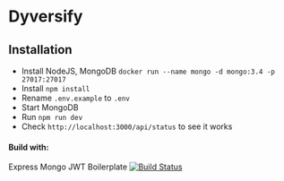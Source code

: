 # Dyversify

## Installation

- Install NodeJS, MongoDB `docker run --name mongo -d mongo:3.4 -p 27017:27017`
- Install `npm install`
- Rename `.env.example` to `.env`
- Start MongoDB
- Run `npm run dev`
- Check `http://localhost:3000/api/status` to see it works


#### Build with:
Express Mongo JWT Boilerplate [![Build Status](https://travis-ci.org/kasvith/express-mongo-jwt-boilerplate.svg?branch=master)](https://travis-ci.org/kasvith/express-mongo-jwt-boilerplate)
